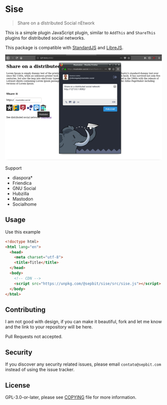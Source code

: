 # Sise

> Share on a dIstributed Social nEtwork

This is a simple plugin JavaScript plugin, similar to ``AddThis`` and ``ShareThis`` plugins for distributed social networks.

This package is compatible with [StandardJS](https://standardjs.com/) and [LibreJS](https://www.gnu.org/software/librejs).

![Screenshot](assets/images/screenshot.png)

Support

- diaspora\*
- Friendica
- GNU Social
- Hubzilla
- Mastodon
- Socialhome

## Usage

Use this example

``` html
<!doctype html>
<html lang="en">
  <head>
    <meta charset="utf-8">
    <title>Title</title>
  </head>
  <body>
    <!-- CDN -->
    <script src="https://unpkg.com/@sepbit/sise/src/sise.js"></script>
  </body>
</html>
```

## Contributing

I am not good with design, if you can make it beautiful, fork and let me know and the link to your repository will be here.

Pull Requests not accepted.

## Security

If you discover any security related issues, please email `contato@sepbit.com` instead of using the issue tracker.

## License

GPL-3.0-or-later, please see [COPYING](COPYING) file for more information.
